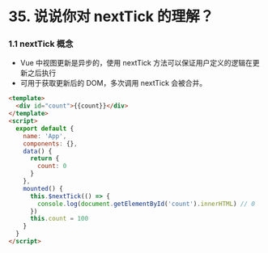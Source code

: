 # 35. 说说你对 nextTick 的理解？

### 1.1 nextTick 概念

- Vue 中视图更新是异步的，使用 nextTick 方法可以保证用户定义的逻辑在更新之后执行
- 可用于获取更新后的 DOM，多次调用 nextTick 会被合并。

```html
<template>
  <div id="count">{{count}}</div>
</template>
<script>
  export default {
    name: 'App',
    components: {},
    data() {
      return {
        count: 0
      }
    },
    mounted() {
      this.$nextTick(() => {
        console.log(document.getElementById('count').innerHTML) // 0
      })
      this.count = 100
    }
  }
</script>
```

